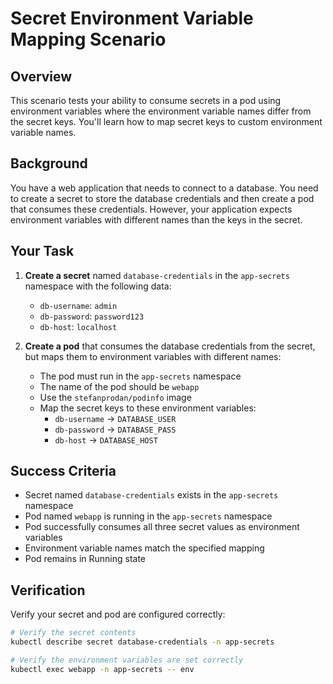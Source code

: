 # Secret Environment Variable Mapping Scenario

## Overview
This scenario tests your ability to consume secrets in a pod using environment variables where the environment variable names differ from the secret keys. You'll learn how to map secret keys to custom environment variable names.

## Background
You have a web application that needs to connect to a database. You need to create a secret to store the database credentials and then create a pod that consumes these credentials. However, your application expects environment variables with different names than the keys in the secret.

## Your Task
1. **Create a secret** named `database-credentials` in the `app-secrets` namespace with the following data:
   - `db-username`: `admin`
   - `db-password`: `password123`
   - `db-host`: `localhost`

2. **Create a pod** that consumes the database credentials from the secret, but maps them to environment variables with different names:
   - The pod must run in the `app-secrets` namespace
   - The name of the pod should be `webapp`
   - Use the `stefanprodan/podinfo` image
   - Map the secret keys to these environment variables:
     - `db-username` → `DATABASE_USER`
     - `db-password` → `DATABASE_PASS`
     - `db-host` → `DATABASE_HOST`

## Success Criteria
- Secret named `database-credentials` exists in the `app-secrets` namespace
- Pod named `webapp` is running in the `app-secrets` namespace
- Pod successfully consumes all three secret values as environment variables
- Environment variable names match the specified mapping
- Pod remains in Running state

## Verification

Verify your secret and pod are configured correctly:

```bash
# Verify the secret contents
kubectl describe secret database-credentials -n app-secrets

# Verify the environment variables are set correctly
kubectl exec webapp -n app-secrets -- env
```
